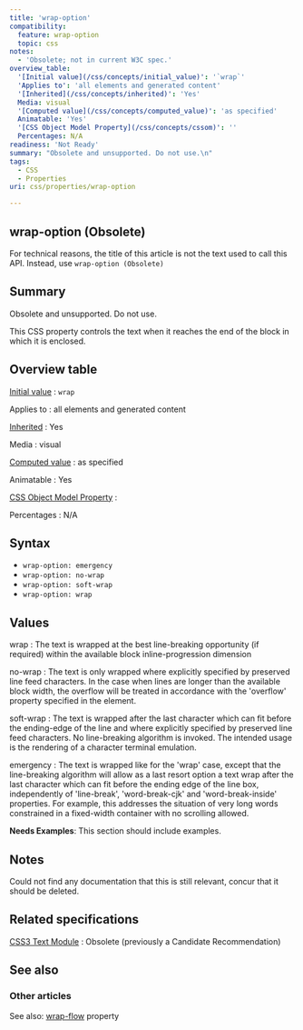 ```yaml
---
title: 'wrap-option'
compatibility:
  feature: wrap-option
  topic: css
notes:
  - 'Obsolete; not in current W3C spec.'
overview_table:
  '[Initial value](/css/concepts/initial_value)': '`wrap`'
  'Applies to': 'all elements and generated content'
  '[Inherited](/css/concepts/inherited)': 'Yes'
  Media: visual
  '[Computed value](/css/concepts/computed_value)': 'as specified'
  Animatable: 'Yes'
  '[CSS Object Model Property](/css/concepts/cssom)': ''
  Percentages: N/A
readiness: 'Not Ready'
summary: "Obsolete and unsupported. Do not use.\n"
tags:
  - CSS
  - Properties
uri: css/properties/wrap-option

---
```

## wrap-option (Obsolete)

For technical reasons, the title of this article is not the text used to call this API. Instead, use `wrap-option (Obsolete)`

## Summary

Obsolete and unsupported. Do not use.

This CSS property controls the text when it reaches the end of the block in which it is enclosed.

## Overview table

[Initial value](/css/concepts/initial_value)
:   `wrap`

Applies to
:   all elements and generated content

[Inherited](/css/concepts/inherited)
:   Yes

Media
:   visual

[Computed value](/css/concepts/computed_value)
:   as specified

Animatable
:   Yes

[CSS Object Model Property](/css/concepts/cssom)
:

Percentages
:   N/A

## Syntax

-   `wrap-option: emergency`
-   `wrap-option: no-wrap`
-   `wrap-option: soft-wrap`
-   `wrap-option: wrap`

## Values

wrap
:   The text is wrapped at the best line-breaking opportunity (if required) within the available block inline-progression dimension

no-wrap
:   The text is only wrapped where explicitly specified by preserved line feed characters. In the case when lines are longer than the available block width, the overflow will be treated in accordance with the 'overflow' property specified in the element.

soft-wrap
:   The text is wrapped after the last character which can fit before the ending-edge of the line and where explicitly specified by preserved line feed characters. No line-breaking algorithm is invoked. The intended usage is the rendering of a character terminal emulation.

emergency
:   The text is wrapped like for the 'wrap' case, except that the line-breaking algorithm will allow as a last resort option a text wrap after the last character which can fit before the ending edge of the line box, independently of 'line-break', 'word-break-cjk' and 'word-break-inside' properties. For example, this addresses the situation of very long words constrained in a fixed-width container with no scrolling allowed.

**Needs Examples**: This section should include examples.

## Notes

Could not find any documentation that this is still relevant, concur that it should be deleted.

## Related specifications

[CSS3 Text Module](http://www.w3.org/TR/2003/CR-css3-text-20030514)
:   Obsolete (previously a Candidate Recommendation)

## See also

### Other articles

See also: [wrap-flow](/css/properties/wrap-flow) property
